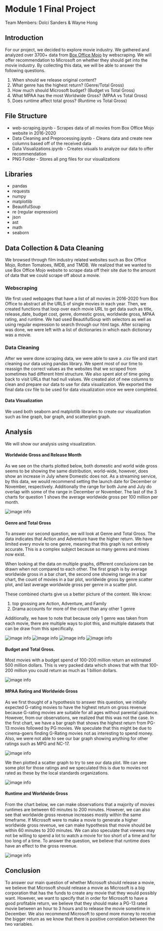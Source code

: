 # Module 1 Final Project
Team Members: Dolci Sanders & Wayne Hong

## Introduction

For our project, we decided to explore movie industry. We gathered and analyzed over 3700+ data from [Box Office Mojo](https://boxofficemojo.com) by webscraping. We will offer recommendation to Microsoft on whether they should get into the movie industry. By collecting this data, we will be able to answer the following questions.


1. When should we release original content?
2. What genre has the highest return? (Genre/Total Gross)
3. How much should Microsoft budget? (Budget vs Total Gross)
4. What MPAA has the most Worldwide Gross? (MPAA vs Total Gross)
5. Does runtime affect total gross? (Runtime vs Total Gross)

## File Structure

- web-scraping.ipynb - Scrapes data of all movies from Box Office Mojo website in 2016-2020
- Data Cleaning and Preprocessing.ipynb - Cleans data and create new columns based off of the received data
- Data Visualizations.ipynb - Creates visuals to analyze our data to offer recommendation
- PNG Folder - Stores all png files for our visualizations
 
## Libraries
- pandas
- requests
- numpy
- matplotlib
- BeautifulSoup
- re (regular expression)
- json
- ast
- math
- seaborn

## Data Collection & Data Cleaning

We browsed through film industry related websites such as Box Office Mojo, Rotten Tomatoes, IMDB, and TMDB. We realized that we wanted to use Box Office Mojo website to scrape data off their site due to the amount of data that we could scrape off about a movie. 

### Webscraping

We first used webpages that have a list of all movies in 2016-2020 from Box Office to abstract all the URLS of single movies in each year. Then, we created functions that loop over each movie URL to get data such as title, release_date, budget cost, genre, domestic gross, worldwide gross, MPAA rating, and runtime. We had used BeautifulSoup with selectors as well as using regular expression to search through our html tags. After scraping was done, we were left with a list of dictionaries in which each dictionary was a movie. 

### Data Cleaning

After we were done scraping data, we were able to save a .csv file and start cleaning our data using pandas library. We spent most of our time to reassign the correct values as the websites that we scraped from sometimes had different html structure. We also spent alot of time going back to visit URLs that had null values. We created alot of new columns to clean and prepare our data to use for data visualization. We exported the final data csv file to be used for data visualization once we were completed. 

#### Data Visualization

We used both seaborn and matplotlib libraries to create our visualization such as line graph, bar graph, and scatterplot graph.

## Analysis

We will show our analysis using visualization. 

#### Worldwide Gross and Release Month

As we see on the charts plotted below, both domestic and world wide gross seems to be showing the same distribution, world-wide, however, does show an increase in July where Domestic does not. 
As a streaming service, by this data, we would recommend setting the launch date for December or November, respectively. Additionally the range for both June and July do overlap with some of the range in December or November. 
The last of the 3 charts for question 1 shows the average worldwide gross per 100 million per month. 

![image info](./png/WWGross_ReleaseMonth.png)


#### Genre and Total Gross

To answer our second question, we will look at Genre and Total Gross. The data indicates that Action and Adventure have the higher return. 
We have limited every movie to one genre, meaning that this graph is not entirely accurate. 
This is a complex subject because so many genres and mixes now exist. 

When looking at the data on multiple graphs, different conclusions can be drawn when not compared to each other.
The first graph is by average worldwide gross in a bar chart, the second one showing range in a bar chart, the count of movies in a bar plot, worldwide gross by genre scatter plot, and last average worldwide gross per genre in a scatter plot. 

These combined charts give us a better picture of the content. 
We know:
 1. top grossing are Action, Adventure, and Family
 2. Drama accounts for more of the count than any other 1 genre
 
Additionally, we have to note that because only 1 genre was taken from each movie, there are multiple ways to plot this, and multiple datasets that can be draw from this specifically.

![image info](./png/Genre_Gross.png)
![image info](./png/AvgGross_Genre.png)
![image info](./png/Genre_Gross_Avg.png)
![image info](./png/Genre_Count.png)


#### Budget and Total Gross.

Most movies with a budget spend of 100-200 million return an estimated 500 million dollars. This is very packed data which shows that with that 100-200 million you could return as much as 1 billion dollars. 

![image info](./png/Budget_Gross.png)



#### MPAA Rating and Worldwide Gross

As we first thought of a hypothesis to answer this question, we initially expected G-rating movies to have the highest return on gross revenue because G-rating movies are suitable for all ages without parental guidance. However, from our observations, we realized that this was not the case. In the first chart, we have a bar graph that shows the highest return from PG-13 movies followed by PG movies. We speculate that this might be due to cinema-goers finding G-Rating movies not as interesting to spend money. Also, we were not able to see our bar graph showing anything for other ratings such as MPG and NC-17. 

![image info](./png/MPAA_Gross_Bar.png)

We then plotted a scatter graph to try to see our data plot. We can see some plot for those ratings and we speculated this is due to movies not rated as these by the local standards organizations. 

![image info](./png/MPAA_WWgross.png)

#### Runtime and Worldwide Gross

From the chart below, we can make observations that a majority of movies runtimes are between 60 minutes to 200 minutes. However, we can also see that worldwide gross revenue increases mostly within the same timeframe. If Microsoft were to make a movie to generate a higher worldwide gross revenue, we can make hypothesis that movie should be within 60 minutes to 200 minutes. We can also speculate that viewers may not be willing to spend a lot to watch a movie for too short of a time and for too long of a time. To answer the question, we believe that runtime does have an effect to the gross revenue.  

![image info](./png/Runtime_Gross.png)



## Conclusion

To answer our main question of whether Microsoft should release a movie, we believe that Microsoft should release a movie as Microsoft is a big corporation that has the funds to create any movie that they would possibly want. However, we want to specify that in order for Microsoft to have a good profitable return, we believe that they should make a PG-13 rated movie between an hour to 3 hours and to release the movie sometime in December. We also recommend Microsoft to spend more money to receive the bigger return as we know that there is positive correlation between the two variables. 


